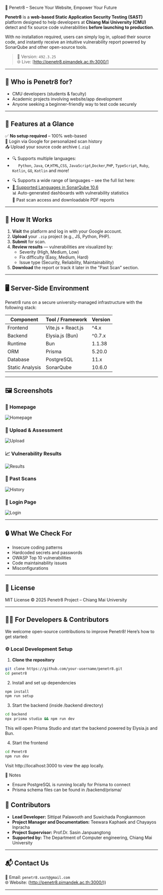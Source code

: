 🔐 Penetr8 – Secure Your Website, Empower Your Future

**Penetr8** is a **web-based Static Application Security Testing (SAST)** platform designed to help developers at **Chiang Mai University (CMU)** detect and fix source code vulnerabilities **before launching to production**.

With no installation required, users can simply log in, upload their source code, and instantly receive an intuitive vulnerability report powered by SonarQube and other open-source tools.

> 📍 Version: `492.3.25`  
> 🌐 Live: [http://penetr8.pimandek.ac.th:3000/]
---

## 🎯 Who is Penetr8 for?

- CMU developers (students & faculty) 
- Academic projects involving website/app development
- Anyone seeking a beginner-friendly way to test code securely

---

## 🚀 Features at a Glance

✅ **No setup required** – 100% web-based  
🔐 Login via Google for personalized scan history  
📤 Upload your source code archive (`.zip`)  
- 🔍 Supports multiple languages:  
- &nbsp;&nbsp;&nbsp;&nbsp; `Python`, `Java`, `C#`,`HTML`,`CSS`, `JavaScript`,`Docker`,`PHP`, `TypeScript`, `Ruby`, `Kotlin`, `GO`, `Kotlin` and more!
+ 🔍 Supports a wide range of languages – see the full list here:  
+ [📘 Supported Languages in SonarQube 10.6](https://docs.sonarsource.com/sonarqube-server/10.6/analyzing-source-code/languages/overview/)  
📊 Auto-generated dashboards with vulnerability statistics  
📄 Past scan access and downloadable PDF reports

---

## 🧪 How It Works

1. **Visit** the platform and log in with your Google account.
2. **Upload** your `.zip` project (e.g., JS, Python, PHP).
3. **Submit** for scan.
4. **Review results** — vulnerabilities are visualized by:
   - Severity (High, Medium, Low)
   - Fix difficulty (Easy, Medium, Hard)
   - Issue type (Security, Reliability, Maintainability)
5. **Download** the report or track it later in the "Past Scan" section.

---

## 🖥️ Server-Side Environment

Penetr8 runs on a secure university-managed infrastructure with the following stack:

| Component         | Tool / Framework     | Version        |
|------------------ |----------------------|----------------|
| Frontend          | Vite.js + React.js   | ^4.x           |
| Backend           | Elysia.js (Bun)      | ^0.7.x         |
| Runtime           | Bun                  | 1.1.38         |
| ORM               | Prisma               | 5.20.0         |
| Database          | PostgreSQL           | 11.x           |
| Static Analysis   | SonarQube            | 10.6.0         |

---

## 🖼️ Screenshots

### 📌 Homepage  
![Homepage](./screenshots/home.png)

### 📂 Upload & Assessment  
![Upload](./screenshots/upload.png)

### 📈 Vulnerability Results  
![Results](./screenshots/results.png)

### 📜 Past Scans  
![History](./screenshots/history.png)

### 🔐 Login Page  
![Login](./screenshots/Login.png)

---

## 🔒 What We Check For

- Insecure coding patterns
- Hardcoded secrets and passwords
- OWASP Top 10 vulnerabilities
- Code maintainability issues
- Misconfigurations

---

## 📄 License

MIT License © 2025 Penetr8 Project – Chiang Mai University

---

## 🧑‍💻 For Developers & Contributors

We welcome open-source contributions to improve Penetr8! Here’s how to get started:

### ⚙️ Local Development Setup

1. **Clone the repository**
```bash
git clone https://github.com/your-username/penetr8.git
cd penetr8
````

2. Install and set up dependencies
```bash
npm install
npm run setup
```

3. Start the backend (inside /backend directory)
```bash
cd backend
npx prisma studio && npm run dev
```
This will open Prisma Studio and start the backend powered by Elysia.js and Bun.

4. Start the frontend
```bash
cd Penetr8
npm run dev
```
Visit http://localhost:3000 to view the app locally.

📝 Notes
  - Ensure PostgreSQL is running locally for Prisma to connect
  - Prisma schema files can be found in /backend/prisma/
  
## 🤝 Contributors

- **Lead Developer:** Sittipat Palawooth and Suwichada Pongkanmoon
- **Project Manager and Documentation:** Teewara Kaphaek and Chayayos Inpracha 
- **Project Supervisor:** Prof.Dr. Sasin Janpuangtong
- **Supported by:** The Department of Computer engineering, Chiang Mai University

---

## 📬 Contact Us

📧 Email: `penetr8.sast@gmail.com`  
🌐 Website: (http://penetr8.pimandek.ac.th:3000/))

---

